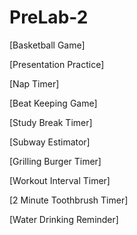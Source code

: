 # PreLab-2
[Basketball Game]

[Presentation Practice]

[Nap Timer]

[Beat Keeping Game]

[Study Break Timer]

[Subway Estimator]

[Grilling Burger Timer]

[Workout Interval Timer]

[2 Minute Toothbrush Timer]

[Water Drinking Reminder]
